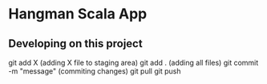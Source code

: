 # Hangman Scala App

## Developing on this project
git add X (adding X file to staging area)
git add . (adding all files)
git commit -m "message" (commiting changes)
git pull
git push